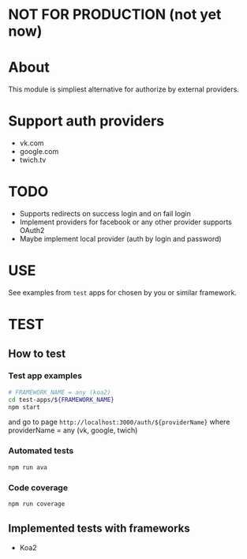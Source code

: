 # NOT FOR PRODUCTION (not yet now)

# About
This module is simpliest alternative for authorize by external providers.

# Support auth providers
- vk.com
- google.com
- twich.tv

# TODO
- Supports redirects on success login and on fail login
- Implement providers for facebook or any other provider supports OAuth2
- Maybe implement local provider (auth by login and password)

# USE
See examples from `test` apps for chosen by you or similar framework.

# TEST
## How to test
### Test app examples
```bash
# FRAMEWORK_NAME = any (koa2)
cd test-apps/${FRAMEWORK_NAME}
npm start
```
and go to page `http://localhost:3000/auth/${providerName}`
where providerName = any (vk, google, twich)

### Automated tests
```bash
npm run ava
```

### Code coverage
```bash
npm run coverage
```

## Implemented tests with frameworks
- Koa2
